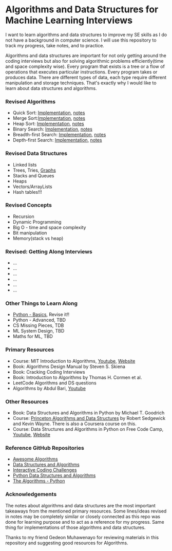 # Algorithms and Data Structures for Machine Learning Interviews

I want to learn algorithms and data structures to improve my SE skills as I do not have a background in computer science. I will use this repository to track my progress, take notes, and to practice.

Algorithms and data structures are important for not only getting around the coding interviews but also for solving algorithmic problems efficiently(time and space complexity wise). Every program that exists is a tree or a flow of operations that executes particular instructions. Every program takes or produces data. There are different types of data, each type require different manipulation and storage techniques. That's exactly why I would like to learn about data structures and algorithms.

### Revised Algorithms

* Quick Sort: [Implementation](algorithms/quick-sort.py), [notes](algorithms/quick-sort.md)
* Merge Sort:[Implementation](algorithms/merge-sort.py), [notes](algorithms/merge-sort.md)
* Heap Sort: [Implementation](algorithms/heap-sort.py), [notes](algorithms/heap-sort.md)
* Binary Search: [Implementation](algorithms/binary-search.py), [notes](algorithms/binary-search.md)
* Breadth-first Search: [Implementation](algorithms/breadth-first-search.py), [notes](algorithms/breadth-first-search.md)
* Depth-first Search: [Implementation](algorithms/depth-first-search.py), [notes](algorithms/depth-first-search.md)

### Revised Data Structures

* Linked lists
* Trees, Tries, [Graphs](data-structures/graphs-intro.md)
* Stacks and Queues
* Heaps
* Vectors/ArrayLists
* Hash tables!!!

### Revised Concepts

* Recursion
* Dynamic Programming
* Big O - time and space complexity
* Bit manipulation
* Memory(stack vs heap)

### Revised: Getting Along Interviews

* ...
* ...
* ...
* ...
* ...
* ...
  

### Other Things to Learn Along

* [Python - Basics](https://github.com/Nyandwi/python_basics), Revise it!!
* Python - Advanced, TBD
* CS Missing Pieces, TDB
* ML System Design, TBD
* Maths for ML, TBD

### Primary Resources

* Course: MIT Introduction to Algorithms, [Youtube](https://www.youtube.com/watch?v=ZA-tUyM_y7s&list=PLUl4u3cNGP63EdVPNLG3ToM6LaEUuStEY), [Website](https://ocw.mit.edu/courses/electrical-engineering-and-computer-science/6-006-introduction-to-algorithms-spring-2020/)
* Book: Algorithms Design Manual by Steven S. Skiena
* Book: Cracking Coding Interviews
* Book: Introduction to Algorithms by Thomas H. Cormen et al.
* LeetCode Algorithms and DS questions
* Algorithms by Abdul Bari, [Youtube](https://www.youtube.com/watch?v=0IAPZzGSbME&list=PLDN4rrl48XKpZkf03iYFl-O29szjTrs_O)

### Other Resources

* Book: Data Structures and Algorithms in Python by Michael T. Goodrich
* Course: [Princeton Algorithms and Data Structures](https://algs4.cs.princeton.edu/home/) by Robert Sedgewick and Kevin Wayne. There is also a Coursera course on this.
* Course: Data Structures and Algorithms in Python on Free Code Camp, [Youtube](https://www.youtube.com/watch?v=pkYVOmU3MgA), [Website](https://jovian.ai/learn/data-structures-and-algorithms-in-python)

### Reference GitHub Repositories

* [Awesome Algorithms](https://github.com/tayllan/awesome-algorithms)
* [Data Structures and Algorithms](https://github.com/Gedeon-m-gedus/data_structures_and_algorithms)
* [Interactive Coding Challenges](https://github.com/donnemartin/interactive-coding-challenges)
* [Python Data Structures and Algorithms](https://github.com/prabhupant/python-ds)
* [The Algorithms - Python](https://github.com/TheAlgorithms/Python)


### Acknowledgements

The notes about algorithms and data structures are the most important takeaways from the mentioned primary resources. Some lines/ideas revised in notes may be completely similar or closely connected as this repo was done for learning purpose and to act as a reference for my progress. Same thing for implementations of those algorithms and data structures.

Thanks to my friend Gedeon Muhawenayo for reviewing materials in this repository and suggesting good resources for Algorithms.